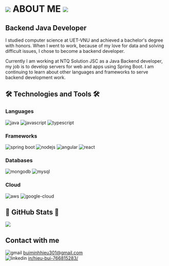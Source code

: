  

![](https://user-images.githubusercontent.com/18350557/176309783-0785949b-9127-417c-8b55-ab5a4333674e.gif) ABOUT ME ![](https://user-images.githubusercontent.com/18350557/176309783-0785949b-9127-417c-8b55-ab5a4333674e.gif)
==============================================================================================================================================================================================================================

  

Backend Java Developer
----------------------

  

I studied computer science at UET-VNU and achieved a bachelor's degree with honors. When I went to work, because of my love for data and solving difficult issues, I chose to become a backend developer.

Currently I am working at NTQ Solution JSC as a Java Backend developer, my job is to develop servers for web and apps using Spring Boot. I am continuing to learn about other languages and frameworks to serve backend development work.

  

🛠 Technologies and Tools 🛠
----------------------------

### Languages

![java](https://img.shields.io/badge/Java-ED8B00?style=for-the-badge&logo=openjdk&logoColor=white) ![javascript](https://img.shields.io/badge/JavaScript-323330?style=for-the-badge&logo=javascript&logoColor=F7DF1E) ![typescript](https://img.shields.io/badge/TypeScript-007ACC?style=for-the-badge&logo=typescript&logoColor=white)

### Frameworks

![spring boot](https://img.shields.io/badge/Spring-6DB33F?style=for-the-badge&logo=spring&logoColor=white) ![nodejs](https://img.shields.io/badge/Node.js-43853D?style=for-the-badge&logo=node.js&logoColor=white) ![angular](https://img.shields.io/badge/Angular-DD0031?style=for-the-badge&logo=angular&logoColor=white) ![react](https://img.shields.io/badge/React-20232A?style=for-the-badge&logo=react&logoColor=61DAFB)

### Databases

![mongodb](https://img.shields.io/badge/MongoDB-4EA94B?style=for-the-badge&logo=mongodb&logoColor=white) ![mysql](https://img.shields.io/badge/MySQL-00000F?style=for-the-badge&logo=mysql&logoColor=white)

### Cloud

![aws](https://img.shields.io/badge/Amazon_AWS-232F3E?style=for-the-badge&logo=amazon-aws&logoColor=white) ![google-cloud](https://img.shields.io/badge/Google_Cloud-4285F4?style=for-the-badge&logo=google-cloud&logoColor=white)

🚀 GitHub Stats 🚀
------------------

[![](https://github-readme-stats.vercel.app/api?username=minhhieu3001&show_icons=true&theme=prussian&include_all_commits=true)](#)

Contact with me
---------------

 ![gmail](https://img.shields.io/badge/Gmail-D14836?style=for-the-badge&logo=gmail&logoColor=white) [   buiminhhieu301@gmail.com](mailto:buiminhhieu301@gmail.com) \
 ![linkedin](https://img.shields.io/badge/LinkedIn-0077B5?style=for-the-badge&logo=linkedin&logoColor=white) [in/hieu-bui-766815283/](https://www.linkedin.com/in/hieu-bui-766815283/)
